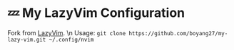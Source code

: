 # 💤 My LazyVim Configuration

Fork from [LazyVim](https://github.com/LazyVim/LazyVim).
\n
Usage: `git clone https://github.com/boyang27/my-lazy-vim.git ~/.config/nvim`
